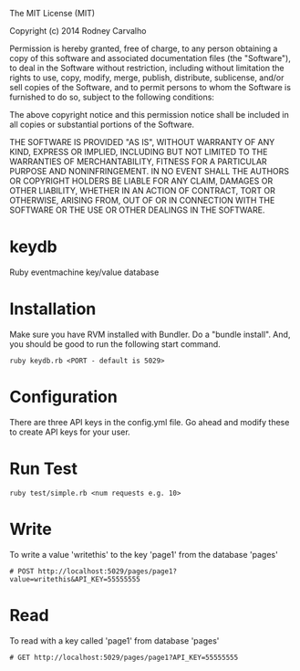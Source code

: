 The MIT License (MIT)

Copyright (c) 2014 Rodney Carvalho

Permission is hereby granted, free of charge, to any person obtaining a copy
of this software and associated documentation files (the "Software"), to deal
in the Software without restriction, including without limitation the rights
to use, copy, modify, merge, publish, distribute, sublicense, and/or sell
copies of the Software, and to permit persons to whom the Software is
furnished to do so, subject to the following conditions:

The above copyright notice and this permission notice shall be included in
all copies or substantial portions of the Software.

THE SOFTWARE IS PROVIDED "AS IS", WITHOUT WARRANTY OF ANY KIND, EXPRESS OR
IMPLIED, INCLUDING BUT NOT LIMITED TO THE WARRANTIES OF MERCHANTABILITY,
FITNESS FOR A PARTICULAR PURPOSE AND NONINFRINGEMENT. IN NO EVENT SHALL THE
AUTHORS OR COPYRIGHT HOLDERS BE LIABLE FOR ANY CLAIM, DAMAGES OR OTHER
LIABILITY, WHETHER IN AN ACTION OF CONTRACT, TORT OR OTHERWISE, ARISING FROM,
OUT OF OR IN CONNECTION WITH THE SOFTWARE OR THE USE OR OTHER DEALINGS IN
THE SOFTWARE.

keydb
==========
Ruby eventmachine key/value database

Installation
==========
Make sure you have RVM installed with Bundler. Do a "bundle install". And, you should be good to run the following start command.
```
ruby keydb.rb <PORT - default is 5029>
```

Configuration
==========
There are three API keys in the config.yml file. Go ahead and modify these to create API keys for your user.

Run Test
==========
```
ruby test/simple.rb <num requests e.g. 10>
```

Write
==========
To write a value 'writethis' to the key 'page1' from the database 'pages'
```
# POST http://localhost:5029/pages/page1?value=writethis&API_KEY=55555555
```

Read
==========
To read with a key called 'page1' from database 'pages'
```
# GET http://localhost:5029/pages/page1?API_KEY=55555555
```

